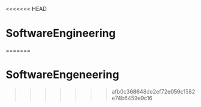 <<<<<<< HEAD
# SoftwareEngineering
=======
# SoftwareEngeneering
>>>>>>> afb0c368648de2ef72e059c1582e74b6459e9c16
